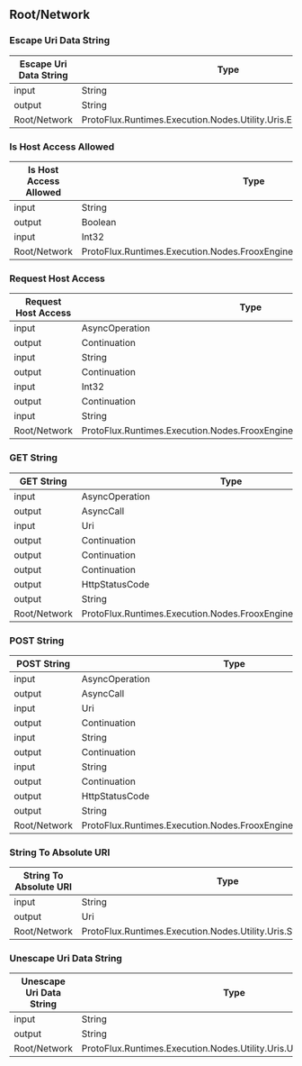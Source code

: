 <!-----------------------------------------------------------------------+
 ! This file has been generated using a script. Do not edit it manually. !
 ! Edit the individual node pages instead.                               !
 +----------------------------------------------------------------------->

## Root/Network

### Escape Uri Data String

<!-- ProtofluxNode:start -->
| Escape Uri Data String | Type | Label |
| --- | ---- | ----- |
| input | String | String |
| output | String | * |
| Root/Network | ProtoFlux.Runtimes.Execution.Nodes.Utility.Uris.EscapeUriDataString |  |
<!-- ProtofluxNode:end -->


### Is Host Access Allowed

<!-- ProtofluxNode:start -->
| Is Host Access Allowed | Type | Label |
| --- | ---- | ----- |
| input | String | Host |
| output | Boolean | * |
| input | Int32 | Port |
| Root/Network | ProtoFlux.Runtimes.Execution.Nodes.FrooxEngine.Network.IsHostAccessAllowed |  |
<!-- ProtofluxNode:end -->


### Request Host Access

<!-- ProtofluxNode:start -->
| Request Host Access | Type | Label |
| --- | ---- | ----- |
| input | AsyncOperation | * |
| output | Continuation | OnGranted |
| input | String | Host |
| output | Continuation | OnDenied |
| input | Int32 | Port |
| output | Continuation | OnIgnored |
| input | String | Reason |
| Root/Network | ProtoFlux.Runtimes.Execution.Nodes.FrooxEngine.Network.RequestHostAccess |  |
<!-- ProtofluxNode:end -->


### GET String

<!-- ProtofluxNode:start -->
| GET String | Type | Label |
| --- | ---- | ----- |
| input | AsyncOperation | * |
| output | AsyncCall | OnSent |
| input | Uri | URL |
| output | Continuation | OnResponse |
| output | Continuation | OnError |
| output | Continuation | OnDenied |
| output | HttpStatusCode | StatusCode |
| output | String | Content |
| Root/Network | ProtoFlux.Runtimes.Execution.Nodes.FrooxEngine.Network.GET_String |  |
<!-- ProtofluxNode:end -->


### POST String

<!-- ProtofluxNode:start -->
| POST String | Type | Label |
| --- | ---- | ----- |
| input | AsyncOperation | * |
| output | AsyncCall | OnSent |
| input | Uri | URL |
| output | Continuation | OnResponse |
| input | String | String |
| output | Continuation | OnError |
| input | String | MediaType |
| output | Continuation | OnDenied |
| output | HttpStatusCode | StatusCode |
| output | String | Content |
| Root/Network | ProtoFlux.Runtimes.Execution.Nodes.FrooxEngine.Network.POST_String |  |
<!-- ProtofluxNode:end -->


### String To Absolute URI

<!-- ProtofluxNode:start -->
| String To Absolute URI | Type | Label |
| --- | ---- | ----- |
| input | String | Input |
| output | Uri | * |
| Root/Network | ProtoFlux.Runtimes.Execution.Nodes.Utility.Uris.StringToAbsoluteURI |  |
<!-- ProtofluxNode:end -->


### Unescape Uri Data String

<!-- ProtofluxNode:start -->
| Unescape Uri Data String | Type | Label |
| --- | ---- | ----- |
| input | String | String |
| output | String | * |
| Root/Network | ProtoFlux.Runtimes.Execution.Nodes.Utility.Uris.UnescapeUriDataString |  |
<!-- ProtofluxNode:end -->


